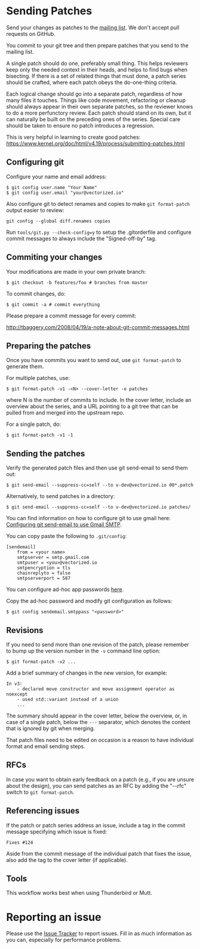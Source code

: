 # Sending Patches

Send your changes as patches to the [mailing list](https://groups.google.com/a/vectorized.io/forum/#!forum/v-dev). 
We don't accept pull requests on GitHub.

You commit to your git tree and then prepare patches that you
send to the mailing list.

A single patch should do one, preferably small thing. This helps
reviewers keep only the needed context in their heads, and helps to find bugs
when bisecting. If there is a set of related things that must done, a patch
series should be crafted, where each patch obeys the
do-one-thing criteria.

Each logical change should go into a separate patch, regardless of how many
files it touches. Things like code movement, refactoring or cleanup should
always appear in their own separate patches, so the reviewer knows to do a more
perfunctory review. Each patch should stand on its own, but it can naturally be
built on the preceding ones of the series. Special care should be taken to
ensure no patch introduces a regression.


This is very helpful in learning to create good patches:
https://www.kernel.org/doc/html/v4.19/process/submitting-patches.html

## Configuring git

Configure your name and email address:

```
$ git config user.name "Your Name"
$ git config user.email "your@vectorized.io"
```

Also configure git to detect renames and copies to make ``git format-patch`` output easier to review:

```
git config --global diff.renames copies
```

Run `tools/git.py --check-config=y` to setup the .gitorderfile and
configure commit messages to always include the "Signed-off-by" tag.

## Commiting your changes

Your modifications are made in your own private branch:

```
$ git checkout -b features/foo # branches from master
```

To commit changes, do:

```
$ git commit -a # commit everything
```

Please prepare a commit message for every commit:

http://tbaggery.com/2008/04/19/a-note-about-git-commit-messages.html

## Preparing the patches

Once you have commits you want to send out, use ``git format-patch`` to
generate them.

For multiple patches, use:

```
$ git format-patch -v1 -<N> --cover-letter -o patches
```

where N is the number of commits to include. In the cover letter, include an
overview about the series, and a URL pointing to a git tree that can be pulled 
from and merged into the upstream repo.

For a single patch, do:

```
$ git format-patch -v1 -1
```

## Sending the patches

Verify the generated patch files and then use git send-email to send them out:

```
$ git send-email --suppress-cc=self --to v-dev@vectorized.io 00*.patch
```

Alternatively, to send patches in a directory:

```
$ git send-email --suppress-cc=self --to v-dev@vectorized.io patches/
```

You can find information on how to configure git to use gmail here: [Configuring
git send-email to use Gmail SMTP](http://morefedora.blogspot.com/2009/02/configuring-git-send-email-to-use-gmail.html).

You can copy paste the following to ``.git/config``:

```
[sendemail]
    from = <your name>
    smtpserver = smtp.gmail.com
    smtpuser = <you>@vectorized.io
    smtpencryption = tls
    chainreplyto = false
    smtpserverport = 587
```

You can configure ad-hoc app passwords [here](https://myaccount.google.com/apppasswords).

Copy the ad-hoc password and modify git configuration as follows:

```
$ git config sendemail.smtppass "<password>"
```

## Revisions

If you need to send more than one revision of the patch, please remember to bump
up the version number in the ``-v`` command line option:

```
$ git format-patch -v2 ...
```

Add a brief summary of changes in the new version, for example:

```
In v3:
    - declared move constructor and move assignment operator as noexcept
    - used std::variant instead of a union
    ...
```

The summary should appear in the cover letter, below the overview, or, in case
of a single patch, below the `---` separator, which denotes the content that is
ignored by git when merging.

That patch files need to be edited on occasion is a reason to have individual format
and email sending steps.

## RFCs

In case you want to obtain early feedback on a patch (e.g., if you are unsure
about the design), you can send patches as an RFC by adding the "--rfc" switch
to ``git format-patch``.

## Referencing issues

If the patch or patch series address an issue, include a tag in the commit
message specifying which issue is fixed:

```
Fixes #124
```

Aside from the commit message of the individual patch that fixes the issue, also
add the tag to the cover letter (if applicable).

## Tools

This workflow works best when using Thunderbird or Mutt. 

# Reporting an issue

Please use the [Issue Tracker](https://github.com/vectorizedio/v/issues/) to
report issues.  Fill in as much information as you can, especially for performance problems.
